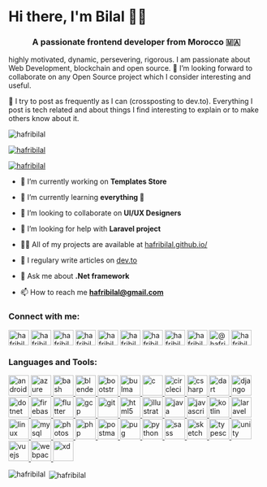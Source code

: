 <h1>Hi there, I'm Bilal 👋🏼</h1>
<h3 align="center">A passionate frontend developer from Morocco 🇲🇦</h3>
<p>highly motivated, dynamic, persevering, rigorous. I am passionate about Web Development, blockchain and open source. 🤗 I’m looking forward to collaborate on any Open Source project which I consider interesting and useful.</p>

<p>📒 I try to post as frequently as I can (crossposting to dev.to). Everything I post is tech related and about things I find interesting to explain or to make others know about it.</p>

<p align="left"> <img src="https://komarev.com/ghpvc/?username=hafribilal&label=Profile%20views&color=0e75b6&style=flat" alt="hafribilal" /> </p>

<p align="left"> <a href="https://github.com/ryo-ma/github-profile-trophy"><img src="https://github-profile-trophy.vercel.app/?username=hafribilal" alt="hafribilal" /></a> </p>

<p align="left"> <a href="https://twitter.com/hafribilal" target="blank"><img src="https://img.shields.io/twitter/follow/hafribilal?logo=twitter&style=for-the-badge" alt="hafribilal" /></a> </p>

- 🔭 I’m currently working on **Templates Store**

- 🌱 I’m currently learning **everything 🤣**

- 👯 I’m looking to collaborate on **UI/UX Designers**

- 🤝 I’m looking for help with **Laravel project**

- 👨‍💻 All of my projects are available at [hafribilal.github.io/](hafribilal.github.io/)

- 📝 I regulary write articles on [dev.to](dev.to)

- 💬 Ask me about **.Net framework**

- 📫 How to reach me **hafribilal@gmail.com**

<h3 align="left">Connect with me:</h3>
<p align="left">
<a href="https://codepen.io/hafribilal" target="blank"><img align="center" src="https://cdn.jsdelivr.net/npm/simple-icons@3.0.1/icons/codepen.svg" alt="hafribilal" height="30" width="40" /></a>
<a href="https://dev.to/hafribilal" target="blank"><img align="center" src="https://cdn.jsdelivr.net/npm/simple-icons@3.0.1/icons/dev-dot-to.svg" alt="hafribilal" height="30" width="40" /></a>
<a href="https://twitter.com/hafribilal" target="blank"><img align="center" src="https://cdn.jsdelivr.net/npm/simple-icons@3.0.1/icons/twitter.svg" alt="hafribilal" height="30" width="40" /></a>
<a href="https://linkedin.com/in/hafribilal" target="blank"><img align="center" src="https://cdn.jsdelivr.net/npm/simple-icons@3.0.1/icons/linkedin.svg" alt="hafribilal" height="30" width="40" /></a>
<a href="https://stackoverflow.com/users/hafribilal" target="blank"><img align="center" src="https://cdn.jsdelivr.net/npm/simple-icons@3.0.1/icons/stackoverflow.svg" alt="hafribilal" height="30" width="40" /></a>
<a href="https://fb.com/hafribilal" target="blank"><img align="center" src="https://cdn.jsdelivr.net/npm/simple-icons@3.0.1/icons/facebook.svg" alt="hafribilal" height="30" width="40" /></a>
<a href="https://instagram.com/hafribilal" target="blank"><img align="center" src="https://cdn.jsdelivr.net/npm/simple-icons@3.0.1/icons/instagram.svg" alt="hafribilal" height="30" width="40" /></a>
<a href="https://dribbble.com/hafribilal" target="blank"><img align="center" src="https://cdn.jsdelivr.net/npm/simple-icons@3.0.1/icons/dribbble.svg" alt="hafribilal" height="30" width="40" /></a>
<a href="https://www.behance.net/hafribilal" target="blank"><img align="center" src="https://cdn.jsdelivr.net/npm/simple-icons@3.0.1/icons/behance.svg" alt="hafribilal" height="30" width="40" /></a>
<a href="https://medium.com/@hafribilal" target="blank"><img align="center" src="https://cdn.jsdelivr.net/npm/simple-icons@3.0.1/icons/medium.svg" alt="@hafribilal" height="30" width="40" /></a>
<a href="https://www.codechef.com/users/hafribilal" target="blank"><img align="center" src="https://cdn.jsdelivr.net/npm/simple-icons@3.1.0/icons/codechef.svg" alt="hafribilal" height="30" width="40" /></a>
</p>

<h3 align="left">Languages and Tools:</h3>
<p align="left"> <a href="https://developer.android.com" target="_blank"> <img src="https://devicons.github.io/devicon/devicon.git/icons/android/android-original-wordmark.svg" alt="android" width="40" height="40"/> </a> <a href="https://azure.microsoft.com/en-in/" target="_blank"> <img src="https://www.vectorlogo.zone/logos/microsoft_azure/microsoft_azure-icon.svg" alt="azure" width="40" height="40"/> </a> <a href="https://www.gnu.org/software/bash/" target="_blank"> <img src="https://www.vectorlogo.zone/logos/gnu_bash/gnu_bash-icon.svg" alt="bash" width="40" height="40"/> </a> <a href="https://www.blender.org/" target="_blank"> <img src="https://download.blender.org/branding/community/blender_community_badge_white.svg" alt="blender" width="40" height="40"/> </a> <a href="https://getbootstrap.com" target="_blank"> <img src="https://devicons.github.io/devicon/devicon.git/icons/bootstrap/bootstrap-plain.svg" alt="bootstrap" width="40" height="40"/> </a> <a href="https://bulma.io/" target="_blank"> <img src="https://raw.githubusercontent.com/gilbarbara/logos/804dc257b59e144eaca5bc6ffd16949752c6f789/logos/bulma.svg" alt="bulma" width="40" height="40"/> </a> <a href="https://www.cprogramming.com/" target="_blank"> <img src="https://devicons.github.io/devicon/devicon.git/icons/c/c-original.svg" alt="c" width="40" height="40"/> </a> <a href="https://circleci.com" target="_blank"> <img src="https://www.vectorlogo.zone/logos/circleci/circleci-icon.svg" alt="circleci" width="40" height="40"/> </a> <a href="https://www.w3schools.com/cs/" target="_blank"> <img src="https://devicons.github.io/devicon/devicon.git/icons/csharp/csharp-original.svg" alt="csharp" width="40" height="40"/> </a> <a href="https://dart.dev" target="_blank"> <img src="https://www.vectorlogo.zone/logos/dartlang/dartlang-icon.svg" alt="dart" width="40" height="40"/> </a> <a href="https://www.djangoproject.com/" target="_blank"> <img src="https://devicons.github.io/devicon/devicon.git/icons/django/django-original.svg" alt="django" width="40" height="40"/> </a> <a href="https://dotnet.microsoft.com/" target="_blank"> <img src="https://devicons.github.io/devicon/devicon.git/icons/dot-net/dot-net-original-wordmark.svg" alt="dotnet" width="40" height="40"/> </a> <a href="https://firebase.google.com/" target="_blank"> <img src="https://www.vectorlogo.zone/logos/firebase/firebase-icon.svg" alt="firebase" width="40" height="40"/> </a> <a href="https://flutter.dev" target="_blank"> <img src="https://www.vectorlogo.zone/logos/flutterio/flutterio-icon.svg" alt="flutter" width="40" height="40"/> </a> <a href="https://cloud.google.com" target="_blank"> <img src="https://www.vectorlogo.zone/logos/google_cloud/google_cloud-icon.svg" alt="gcp" width="40" height="40"/> </a> <a href="https://git-scm.com/" target="_blank"> <img src="https://www.vectorlogo.zone/logos/git-scm/git-scm-icon.svg" alt="git" width="40" height="40"/> </a> <a href="https://www.w3.org/html/" target="_blank"> <img src="https://devicons.github.io/devicon/devicon.git/icons/html5/html5-original-wordmark.svg" alt="html5" width="40" height="40"/> </a> <a href="https://www.adobe.com/in/products/illustrator.html" target="_blank"> <img src="https://www.vectorlogo.zone/logos/adobe_illustrator/adobe_illustrator-icon.svg" alt="illustrator" width="40" height="40"/> </a> <a href="https://www.java.com" target="_blank"> <img src="https://devicons.github.io/devicon/devicon.git/icons/java/java-original-wordmark.svg" alt="java" width="40" height="40"/> </a> <a href="https://developer.mozilla.org/en-US/docs/Web/JavaScript" target="_blank"> <img src="https://devicons.github.io/devicon/devicon.git/icons/javascript/javascript-original.svg" alt="javascript" width="40" height="40"/> </a> <a href="https://kotlinlang.org" target="_blank"> <img src="https://www.vectorlogo.zone/logos/kotlinlang/kotlinlang-icon.svg" alt="kotlin" width="40" height="40"/> </a> <a href="https://laravel.com/" target="_blank"> <img src="https://devicons.github.io/devicon/devicon.git/icons/laravel/laravel-plain-wordmark.svg" alt="laravel" width="40" height="40"/> </a> <a href="https://www.linux.org/" target="_blank"> <img src="https://devicons.github.io/devicon/devicon.git/icons/linux/linux-original.svg" alt="linux" width="40" height="40"/> </a> <a href="https://www.mysql.com/" target="_blank"> <img src="https://devicons.github.io/devicon/devicon.git/icons/mysql/mysql-original-wordmark.svg" alt="mysql" width="40" height="40"/> </a> <a href="https://www.photoshop.com/en" target="_blank"> <img src="https://devicons.github.io/devicon/devicon.git/icons/photoshop/photoshop-plain.svg" alt="photoshop" width="40" height="40"/> </a> <a href="https://www.php.net" target="_blank"> <img src="https://devicons.github.io/devicon/devicon.git/icons/php/php-original.svg" alt="php" width="40" height="40"/> </a> <a href="https://postman.com" target="_blank"> <img src="https://www.vectorlogo.zone/logos/getpostman/getpostman-icon.svg" alt="postman" width="40" height="40"/> </a> <a href="https://pugjs.org" target="_blank"> <img src="https://cdn.worldvectorlogo.com/logos/pug.svg" alt="pug" width="40" height="40"/> </a> <a href="https://www.python.org" target="_blank"> <img src="https://devicons.github.io/devicon/devicon.git/icons/python/python-original.svg" alt="python" width="40" height="40"/> </a> <a href="https://sass-lang.com" target="_blank"> <img src="https://devicons.github.io/devicon/devicon.git/icons/sass/sass-original.svg" alt="sass" width="40" height="40"/> </a> <a href="https://www.sketch.com/" target="_blank"> <img src="https://www.vectorlogo.zone/logos/sketchapp/sketchapp-icon.svg" alt="sketch" width="40" height="40"/> </a> <a href="https://www.typescriptlang.org/" target="_blank"> <img src="https://devicons.github.io/devicon/devicon.git/icons/typescript/typescript-original.svg" alt="typescript" width="40" height="40"/> </a> <a href="https://unity.com/" target="_blank"> <img src="https://www.vectorlogo.zone/logos/unity3d/unity3d-icon.svg" alt="unity" width="40" height="40"/> </a> <a href="https://vuejs.org/" target="_blank"> <img src="https://devicons.github.io/devicon/devicon.git/icons/vuejs/vuejs-original-wordmark.svg" alt="vuejs" width="40" height="40"/> </a> <a href="https://webpack.js.org" target="_blank"> <img src="https://devicons.github.io/devicon/devicon.git/icons/webpack/webpack-original.svg" alt="webpack" width="40" height="40"/> </a> <a href="https://www.adobe.com/products/xd.html" target="_blank"> <img src="https://cdn.worldvectorlogo.com/logos/adobe-xd.svg" alt="xd" width="40" height="40"/> </a> </p>

<p><img align="left" src="https://github-readme-stats.vercel.app/api/top-langs?username=hafribilal&show_icons=true&locale=en&layout=compact" alt="hafribilal" /></p>

<p>&nbsp;<img align="center" src="https://github-readme-stats.vercel.app/api?username=hafribilal&show_icons=true&locale=en" alt="hafribilal" /></p>
